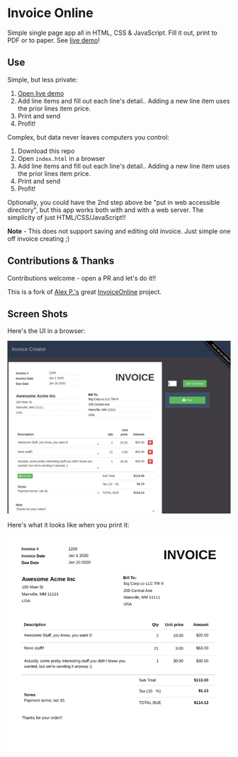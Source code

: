 # Invoice Online

Simple single page app all in HTML, CSS & JavaScript. Fill it out, print to PDF or to 
paper. See [live demo](https://plip.com/InvoiceOnline)!

## Use

Simple, but less private:

1. [Open live demo](https://plip.com/InvoiceOnline)
1. Add line items and fill out each line's detail.. Adding a new line item uses the prior lines item price.
1. Print and send
1. Profit! 

Complex, but data never leaves computers you control:

1. Download this repo
1. Open `index.html` in a browser
1. Add line items and fill out each line's detail.. Adding a new line item uses the prior lines item price.
1. Print and send
1. Profit! 

Optionally, you could have the 2nd step above be "put in web accessible directory", but this app works both with and with a web server.  The simplicity of just HTML/CSS/JavaScript!!

**Note** -  This does not support saving and editing old invoice.  Just simple one off invoice creating ;)

## Contributions & Thanks 

Contributions welcome - open a PR and let's do it!!

This is a fork of  [Alex P.'s](https://www.upwork.com/freelancers/~0182eeece8bbb1a52c) great 
[InvoiceOnline](https://github.com/elCorsaiR/InvoiceOnline) project.

## Screen Shots

Here's the UI in a browser:

<kbd><img src="/img/screenshot.png" alt="Invoice Online"></kbd>

Here's what it looks like when you print it:

<kbd><img src="/img/print.png" alt="Invoice Print"></kbd>
